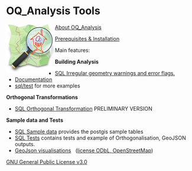 # OQ_Analysis Tools         

<img align="left" width="132" height="132" src="img/OQi_132.png">



[About OQ_Analysis](README.md)

[Prerequisites & Installation](https://github.com/pierzen/OQ_Analysis/blob/master/docs/Installation.md)


Main features:

**Building Analysis** 

- [SQL Irregular geometry warnings and error flags.](sql/Analysis/OQ_01_Analysis_Table_Ways_Topology.sql)
- [Documentation](docs/OQ_01_Building_Analysis%20-%20Buildings%20Topological%20evaluation%20and%20Form%20analysis.md)
- [sql/test](sql/test) for more examples

**Orthogonal Transformations**

- [SQL Orthogonal Transformation](sql/Orthogonal/OQ_Orthogonal.sql) PRELIMINARY VERSION

**Sample data and Tests**

- [SQL Sample data](sql/test/OQ_Sample_Data.sql) provides the postgis sample tables
- [SQL Tests](sql/test/OQ_Tests.sql) contains tests and example of Orthogonalisation, GeoJSON outputs.
- [GeoJson visualisations](sql/test/geojson) &nbsp; ([license ODbL, OpenStreetMap](https://www.openstreetmap.org/copyright))

[GNU General Public License v3.0](LICENSE)
